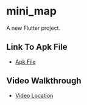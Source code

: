 # mini_map
A new Flutter project.

## Link To Apk File
 - [Apk File](https://drive.google.com/file/d/1TMuS1Cetx7JBHaqOL6ly-V0ihDlEfjZg/view?usp=sharing)


## Video Walkthrough
 - [Video Location](https://youtu.be/tQ9mxzTxdNQ)

 
